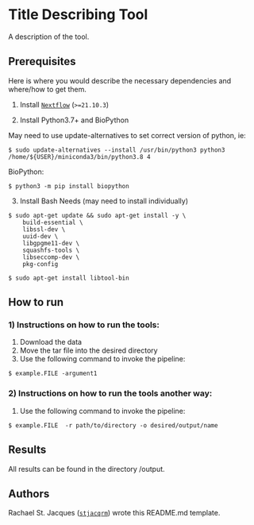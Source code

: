 # Title Describing Tool
A description of the tool. 


## Prerequisites
Here is where you would describe the necessary dependencies and where/how to get them.

1. Install [`Nextflow`](https://www.nextflow.io/docs/latest/getstarted.html#installation) (`>=21.10.3`)

2. Install Python3.7+ and BioPython

May need to use update-alternatives to set correct version of python, ie:

```
$ sudo update-alternatives --install /usr/bin/python3 python3 /home/${USER}/miniconda3/bin/python3.8 4
```

BioPython:

```
$ python3 -m pip install biopython
```

3. Install Bash Needs (may need to install individually)

```
$ sudo apt-get update && sudo apt-get install -y \
    build-essential \
    libssl-dev \
    uuid-dev \
    libgpgme11-dev \
    squashfs-tools \
    libseccomp-dev \
    pkg-config
```

```
$ sudo apt-get install libtool-bin
```

## How to run
### 1) Instructions on how to run the tools:
1. Download the data
2. Move the tar file into the desired directory
3. Use the following command to invoke the pipeline:

```
$ example.FILE -argument1
```

### 2) Instructions on how to run the tools another way:
1. Use the following command to invoke the pipeline:

```
$ example.FILE  -r path/to/directory -o desired/output/name
```

## Results
All results can be found in the directory /output.

## Authors

Rachael St. Jacques ([`stjacqrm`](https://github.com/stjacqrm)) wrote this README.md template. 